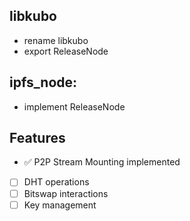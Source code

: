 ## libkubo
- rename libkubo
- export ReleaseNode


## ipfs_node:
- implement ReleaseNode

## Features
- ✅ P2P Stream Mounting implemented
- [ ] DHT operations
- [ ] Bitswap interactions
- [ ] Key management